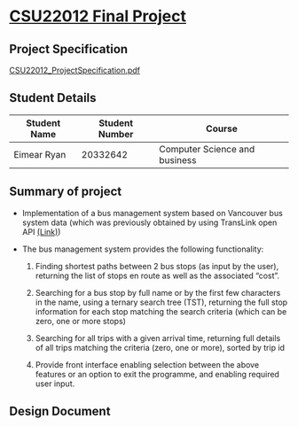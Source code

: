 # [CSU22012 Final Project](https://github.com/eimearryan/CSU22012-Final-Project/tree/main/CSU22012%20Final%20Project)

## Project Specification
[CSU22012_ProjectSpecification.pdf]()

## Student Details

| Student Name  | Student Number | Course                        |
| ------------- | -------------  | --------                      |
| Eimear Ryan   | 20332642       | Computer Science and business |


## Summary of project

* Implementation of a bus management system based on Vancouver bus system data (which was previously obtained by using TransLink open API
[(Link)](https://developer.translink.ca/))
* The bus management system provides the following functionality:

    1) Finding shortest paths between 2 bus stops (as input by the user), returning the list of stops
       en route as well as the associated “cost”.

    2) Searching for a bus stop by full name or by the first few characters in the name, using a
       ternary search tree (TST), returning the full stop information for each stop matching the
       search criteria (which can be zero, one or more stops)

    3) Searching for all trips with a given arrival time, returning full details of all trips matching the
       criteria (zero, one or more), sorted by trip id

    4) Provide front interface enabling selection between the above features or an option to exit
       the programme, and enabling required user input.


## Design Document 


